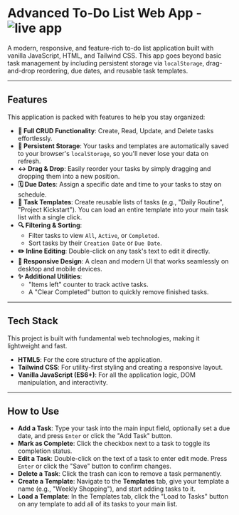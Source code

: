 # Advanced To-Do List Web App - ![live app](https://to-do-app-qh9n.onrender.com)

A modern, responsive, and feature-rich to-do list application built with vanilla JavaScript, HTML, and Tailwind CSS. This app goes beyond basic task management by including persistent storage via `localStorage`, drag-and-drop reordering, due dates, and reusable task templates.

---

## Features

This application is packed with features to help you stay organized:

-   **📝 Full CRUD Functionality**: Create, Read, Update, and Delete tasks effortlessly.
-   **💾 Persistent Storage**: Your tasks and templates are automatically saved to your browser's `localStorage`, so you'll never lose your data on refresh.
-   **↔️ Drag & Drop**: Easily reorder your tasks by simply dragging and dropping them into a new position.
-   **🗓️ Due Dates**: Assign a specific date and time to your tasks to stay on schedule.
-   **📂 Task Templates**: Create reusable lists of tasks (e.g., "Daily Routine", "Project Kickstart"). You can load an entire template into your main task list with a single click.
-   **🔍 Filtering & Sorting**:
    -   Filter tasks to view `All`, `Active`, or `Completed`.
    -   Sort tasks by their `Creation Date` or `Due Date`.
-   **✏️ Inline Editing**: Double-click on any task's text to edit it directly.
-   **📱 Responsive Design**: A clean and modern UI that works seamlessly on desktop and mobile devices.
-   **✨ Additional Utilities**:
    -   "Items left" counter to track active tasks.
    -   A "Clear Completed" button to quickly remove finished tasks.

---

## Tech Stack

This project is built with fundamental web technologies, making it lightweight and fast.

-   **HTML5**: For the core structure of the application.
-   **Tailwind CSS**: For utility-first styling and creating a responsive layout.
-   **Vanilla JavaScript (ES6+)**: For all the application logic, DOM manipulation, and interactivity.

---


## How to Use

-   **Add a Task**: Type your task into the main input field, optionally set a due date, and press `Enter` or click the "Add Task" button.
-   **Mark as Complete**: Click the checkbox next to a task to toggle its completion status.
-   **Edit a Task**: Double-click on the text of a task to enter edit mode. Press `Enter` or click the "Save" button to confirm changes.
-   **Delete a Task**: Click the trash can icon to remove a task permanently.
-   **Create a Template**: Navigate to the **Templates** tab, give your template a name (e.g., "Weekly Shopping"), and start adding tasks to it.
-   **Load a Template**: In the Templates tab, click the "Load to Tasks" button on any template to add all of its tasks to your main list.


